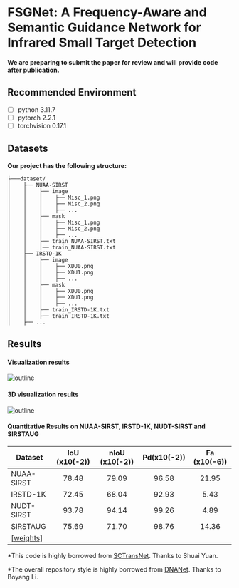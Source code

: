 # FSGNet: A Frequency-Aware and Semantic Guidance Network for Infrared Small Target Detection

**We are preparing to submit the paper for review and will provide code after publication.**

## Recommended Environment
 - [ ] python  3.11.7
 - [ ] pytorch 2.2.1
 - [ ] torchvision 0.17.1

## Datasets
**Our project has the following structure:**
  ```
  ├───dataset/
  │    ├── NUAA-SIRST
  │    │    ├── image
  │    │    │    ├── Misc_1.png
  │    │    │    ├── Misc_2.png
  │    │    │    ├── ...
  │    │    ├── mask
  │    │    │    ├── Misc_1.png
  │    │    │    ├── Misc_2.png
  │    │    │    ├── ...
  │    │    ├── train_NUAA-SIRST.txt
  │    │    │── train_NUAA-SIRST.txt
  │    ├── IRSTD-1K
  │    │    ├── image
  │    │    │    ├── XDU0.png
  │    │    │    ├── XDU1.png
  │    │    │    ├── ...
  │    │    ├── mask
  │    │    │    ├── XDU0.png
  │    │    │    ├── XDU1.png
  │    │    │    ├── ...
  │    │    ├── train_IRSTD-1K.txt
  │    │    ├── train_IRSTD-1K.txt
  │    ├── ...  
  ```
<be>

## Results
#### Visualization results
![outline](image/visual.png)
#### 3D visualization results
![outline](image/3D.png)

#### Quantitative Results on NUAA-SIRST, IRSTD-1K, NUDT-SIRST and SIRSTAUG

| Dataset         | IoU (x10(-2)) | nIoU (x10(-2)) | Pd(x10(-2))| Fa (x10(-6))|
| ------------- |:-------------:|:-------------:|:-----:|:-----:|
| NUAA-SIRST    | 78.48  | 79.09  |  96.58 | 21.95 |
| IRSTD-1K      | 72.45  | 68.04  |  92.93 | 5.43 |
| NUDT-SIRST    | 93.78  | 94.14  |  99.26 | 4.89  |
| SIRSTAUG      | 75.69  | 71.70  |  98.76 | 14.36  |
| [[weights]](https://drive.google.com/file/d/136sW5ahXOFkKKF4i3e3Nc3Vm3N_3OWjv/view?usp=sharing)|

*This code is highly borrowed from [SCTransNet](https://github.com/xdFai/SCTransNet). Thanks to Shuai Yuan.

*The overall repository style is highly borrowed from [DNANet](https://github.com/YeRen123455/Infrared-Small-Target-Detection). Thanks to Boyang Li.









